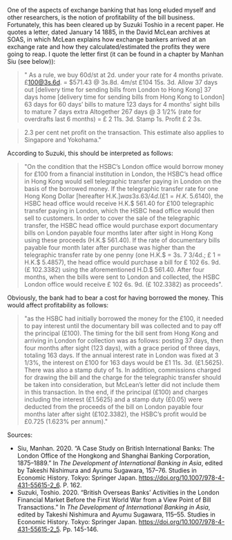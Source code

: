 One of the aspects of exchange banking that has long eluded myself and other researchers, is the notion of profitability of the bill business. Fortunately, this has
been cleared up by Suzuki Toshio in a recent paper. He quotes a letter, dated January 14 1885, in the David McLean archives at SOAS, in which McLean explains how exchange bankers arrived at an exchange rate and how they calculated/estimated the profits they were going to reap. I quote the letter first (it can be found in a chapter by Manhan Siu (see below)):

> " As a rule, we buy 60d/st at 2d. under your rate for 4 months private.
£100@3s.6d. = $571.43 @ 3s.8d. 4m/st £104 15s. 3d.
Allow
37 days out [delivery time for sending bills from London to Hong Kong]
37 days home [delivery time for sending bills from Hong Kong to London]
63 days for 60 days’ bills to mature
123 days for 4 months’ sight bills to mature
7 days extra
Altogether 267 days @ 3 1/2% (rate for overdrafts last 6 months) = £ 2 11s. 3d.
Stamp 1s.
Profit £ 2 3s.

> 2.3 per cent net profit on the transaction.
This estimate also applies to Singapore and Yokohama."


According to Suzuki, this should be interpreted as follows:

> "On the condition that the HSBC’s London office would borrow money for £100 from a financial institution in London, the HSBC’s head office in Hong Kong would sell telegraphic transfer paying in London on the basis of the borrowed money. If the telegraphic transfer rate for one Hong Kong Dollar [hereafter H.K.$] was 3s. 6 3/4d. (£1 = H.K.$ 5.6140), the HSBC head office would receive H.K.$ 561.40 for £100 telegraphic transfer paying in London, which the HSBC head office would then sell to customers. In order to cover the sale of the telegraphic transfer, the HSBC head office would purchase export documentary bills on London payable four months later after sight in Hong Kong using these proceeds (H.K.$ 561.40). If the rate of documentary bills payable four month later after purchase was higher than the telegraphic transfer rate by one penny (one H.K.$ = 3s. 7 3/4d.; £ 1 = H.K.$ 5.4857), the head office would purchase a bill for £ 102 6s. 9d. (£ 102.3382) using the aforementioned H.D.$ 561.40. After four months, when the bills were sent to London and collected, the HSBC London office would receive £ 102 6s. 9d. (£ 102.3382) as proceeds".

Obviously, the bank had to bear a cost for having borrowed the money. This would affect profitability as follows:

> "as the HSBC had initially borrowed the money for the £100, it needed to pay interest until the documentary bill was collected and to pay off the principal
(£100). The timing for the bill sent from Hong Kong and arriving in London for collection was as follows: posting 37 days, then four months after sight (123 days),
with a grace period of three days, totaling 163 days. If the annual interest rate in London was fixed at 3 1/3%, the interest on £100 for 163 days would be £1 11s.
3d. (£1.5625). There was also a stamp duty of 1s. In addition, commissions charged for drawing the bill and the charge for the telegraphic transfer should be taken into consideration, but McLean’s letter did not include them in this transaction. In the end, if the principal (£100) and charges including the interest (£1.5625) and a stamp duty (£0.05) were deducted from the proceeds of the bill on London payable four months later after sight (£102.3382), the HSBC’s profit would be £0.725 (1.623% per annum)."


Sources: 
* Siu, Manhan. 2020. “A Case Study on British International Banks: The London Office of the Hongkong and Shanghai Banking Corporation, 1875–1889.” In *The Development of International Banking in Asia*, edited by Takeshi Nishimura and Ayumu Sugawara, 157–76. Studies in Economic History. Tokyo: Springer Japan. https://doi.org/10.1007/978-4-431-55615-2_6. P. 162.
* Suzuki, Toshio. 2020. “British Overseas Banks’ Activities in the London Financial Market Before the First World War from a View Point of Bill Transactions.” In *The Development of International Banking in Asia*, edited by Takeshi Nishimura and Ayumu Sugawara, 115–55. Studies in Economic History. Tokyo: Springer Japan. https://doi.org/10.1007/978-4-431-55615-2_5. Pp. 145-146.

